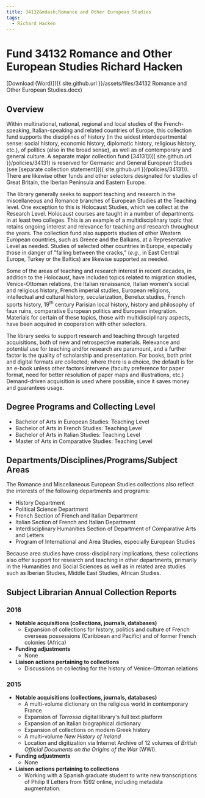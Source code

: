 ```yaml
---
title: 34132&mdash;Romance and Other European Studies
tags:
  - Richard Hacken
---
```

# <span>Fund 34132</span> Romance and Other European Studies <span>Richard Hacken</span>

[Download (Word)]({{ site.github.url }}/assets/files/34132 Romance and Other European Studies.docx)

## Overview

Within multinational, national, regional and local studies of the French-speaking, Italian-speaking and related countries of Europe, this collection fund supports the disciplines of history (in the widest interdepartmental sense: social history, economic history, diplomatic history, religious history, etc.), of politics (also in the broad sense), as well as of contemporary and general culture. A separate major collection fund [34131]({{ site.github.url }}/policies/34131) is reserved for Germanic and General European Studies (see [separate collection statement]({{ site.github.url }}/policies/34131)). There are likewise other funds and other selectors designated for studies of Great Britain, the Iberian Peninsula and Eastern Europe.

The library generally seeks to support teaching and research in the miscellaneous and Romance branches of European Studies at the Teaching level. One exception to this is Holocaust Studies, which we collect at the Research Level. Holocaust courses are taught in a number of departments in at least two colleges. This is an example of a multidisciplinary topic that retains ongoing interest and relevance for teaching and research throughout the years. The collection fund also supports studies of other Western European countries, such as Greece and the Balkans, at a Representative Level as needed. Studies of selected other countries in Europe, especially those in danger of "falling between the cracks," (*e.g.*, in East Central Europe, Turkey or the Baltics) are likewise supported as needed.

Some of the areas of teaching and research interest in recent decades, in addition to the Holocaust, have included topics related to migration studies, Venice-Ottoman relations, the Italian renaissance, Italian women's social and religious history, French imperial studies, European religions, intellectual and cultural history, secularization, Benelux studies, French sports history, 19<sup>th</sup> century Parisian local history, history and philosophy of faux ruins, comparative European politics and European integration. Materials for certain of these topics, those with multidisciplinary aspects, have been acquired in cooperation with other selectors.

The library seeks to support research and teaching through targeted acquisitions, both of new and retrospective materials. Relevance and potential use for teaching and/or research are paramount, and a further factor is the quality of scholarship and presentation. For books, both print and digital formats are collected; where there is a choice, the default is for an e-book unless other factors intervene (faculty preference for paper format, need for better resolution of paper maps and illustrations, etc.)  Demand-driven acquisition is used where possible, since it saves money and guarantees usage.

## Degree Programs and Collecting Level

- Bachelor of Arts in European Studies: Teaching Level
- Bachelor of Arts in French Studies: Teaching Level
- Bachelor of Arts in Italian Studies: Teaching Level
- Master of Arts in Comparative Studies: Teaching Level

## Departments/Disciplines/Programs/Subject Areas

The Romance and Miscellaneous European Studies collections also reflect the interests of the following departments and programs:

- History Department
- Political Science Department
- French Section of French and Italian Department
- Italian Section of French and Italian Department
- Interdisciplinary Humanities Section of Department of Comparative Arts and Letters
- Program of International and Area Studies, especially European Studies

Because area studies have cross-disciplinary implications, these collections also offer support for research and teaching in other departments, primarily in the Humanities and Social Sciences as well as in related area studies such as Iberian Studies, Middle East Studies, African Studies.

## Subject Librarian Annual Collection Reports

### 2016
- **Notable acquisitions (collections, journals, databases)**
  - Expansion of collections for history, politics and culture of French overseas possessions (Caribbean and Pacific) and of former French colonies (Africa)
- **Funding adjustments**
  - None
- **Liaison actions pertaining to collections**
  - Discussions on collecting for the history of Venice-Ottoman relations

### 2015
- **Notable acquisitions (collections, journals, databases)**
  - A multi-volume dictionary on the religious world in contemporary France
  - Expansion of _Torrossa_ digital library's full text platform
  - Expansion of an Italian biographical dictionary
  - Expansion of collections on modern Greek history
  - A multi-volume _New History of Ireland_
  - Location and digitization via Internet Archive of 12 volumes of _British Official Documents on the Origins of the War_ (WWI).
- **Funding adjustments**
  - None
- **Liaison actions pertaining to collections**
  - Working with a Spanish graduate student to write new transcriptions of Philip II Letters from 1592 online, including metadata augmentation.
